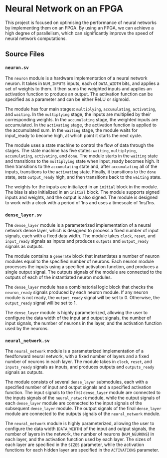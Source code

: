 # Neural Network on an FPGA

This project is focused on optimising the performance of neural networks by implementing them on an FPGA. By using an FPGA, we can achieve a high degree of parallelism, which can significantly improve the speed of neural network computations.

## Source Files

### `neuron.sv`

The `neuron` module is a hardware implementation of a neural network neuron. It takes in `NUM_INPUTS` inputs, each of `DATA_WIDTH` bits, and applies a set of weights to them. It then sums the weighted inputs and applies an activation function to produce an output. The activation function can be specified as a parameter and can be either ReLU or sigmoid.

The module has four main stages: `multiplying`, `accumulating`, `activating`, and `waiting`. In the `multiplying` stage, the inputs are multiplied by their corresponding weights. In the `accumulating` stage, the weighted inputs are accumulated. In the `activating` stage, the activation function is applied to the accumulated sum. In the `waiting` stage, the module waits for input_ready to become high, at which point it starts the next cycle.

The module uses a state machine to control the flow of data through the stages. The state machine has five states: `waiting`, `multiplying`, `accumulating`, `activating`, and `done`. The module starts in the `waiting` state and transitions to the `multiplying` state when input_ready becomes high. It then transitions to the `accumulating` state and, after `accumulating` all of the inputs, transitions to the `activating` state. Finally, it transitions to the `done` state, sets `output_ready` high, and then transitions back to the `waiting` state.

The weights for the inputs are initialized in an `initial` block in the module. The bias is also initialized in an `initial` block. The module supports signed inputs and weights, and the output is also signed. The module is designed to work with a clock with a period of 1ns and uses a timescale of 1ns/1ns.

### `dense_layer.sv`

The `dense_layer` module is a parameterized implementation of a neural network dense layer, which is designed to process a fixed number of input signals, each with a fixed data width. The module takes `clock`, `reset`, and `input_ready` signals as inputs and produces `outputs` and `output_ready` signals as outputs.

The module contains a `generate` block that instantiates a number of neuron modules equal to the specified number of neurons. Each neuron module processes the inputs using a specified activation function, and produces a single output signal. The outputs signals of the module are connected to the outputs of each of the instantiated neuron modules.

The `dense_layer` module has a combinatorial logic block that checks the `neuron_ready` signals produced by each neuron module. If any neuron module is not ready, the `output_ready` signal will be set to 0. Otherwise, the `output_ready` signal will be set to 1.

The `dense_layer` module is highly parameterized, allowing the user to configure the data width of the input and output signals, the number of input signals, the number of neurons in the layer, and the activation function used by the neurons.

### `neural_network.sv`

The `neural_network` module is a parameterized implementation of a feedforward neural network, with a fixed number of layers and a fixed number of neurons in each layer. The module takes in `clock`, `reset`, and `inputs_ready` signals as inputs, and produces outputs and `outputs_ready` signals as outputs.

The module consists of several `dense_layer` submodules, each with a specified number of input and output signals and a specified activation function. The input signals to the first `dense_layer` module are connected to the inputs signals of the `neural_network` module, while the output signals of each `dense_layer` module are connected to the input signals of the subsequent `dense_layer` module. The output signals of the final `dense_layer` module are connected to the outputs signals of the `neural_network` module.

The `neural_network` module is highly parameterized, allowing the user to configure the data width (`DATA_WIDTH`) of the input and output signals, the number of layers in the network, the number of neurons (`NUM_NEURONS`) in each layer, and the activation function used by each layer. The sizes of each layer are specified in the `SIZES` parameter, while the activation functions for each hidden layer are specified in the `ACTIVATIONS` parameter.
